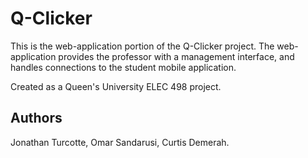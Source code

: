 # Q-Clicker
This is the web-application portion of the Q-Clicker project. The web-application provides the professor with a management interface, and handles connections to the student mobile application.

Created as a Queen's University ELEC 498 project.

## Authors
Jonathan Turcotte,
Omar Sandarusi,
Curtis Demerah.
